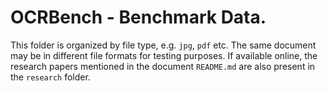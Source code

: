 # OCRBench - Benchmark Data.

This folder is organized by file type, e.g. `jpg`, `pdf` etc. The same document may be in different file formats for testing purposes. 
If available online, the research papers mentioned in the document `README.md` are also present in the `research` folder.
